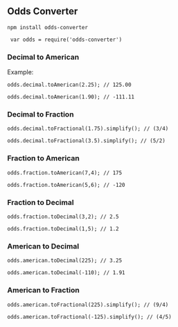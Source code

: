 ## Odds Converter

`npm install odds-converter`

` var odds = require('odds-converter')`

### Decimal to American

Example:

`odds.decimal.toAmerican(2.25); // 125.00`

`odds.decimal.toAmerican(1.90); // -111.11`

### Decimal to Fraction

`odds.decimal.toFractional(1.75).simplify(); // (3/4)`

`odds.decimal.toFractional(3.5).simplify(); // (5/2)`

### Fraction to American

`odds.fraction.toAmerican(7,4); // 175`

`odds.fraction.toAmerican(5,6); // -120`

### Fraction to Decimal

`odds.fraction.toDecimal(3,2); // 2.5`

`odds.fraction.toDecimal(1,5); // 1.2`

### American to Decimal

`odds.american.toDecimal(225); // 3.25`

`odds.american.toDecimal(-110); // 1.91`

### American to Fraction

`odds.american.toFractional(225).simplify(); // (9/4)`

`odds.american.toFractional(-125).simplify(); // (4/5)`

